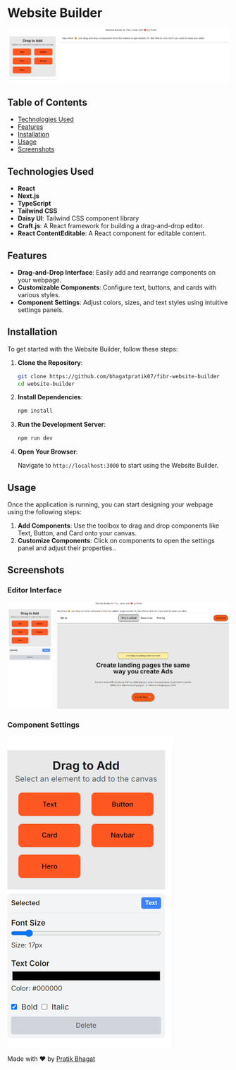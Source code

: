 # Website Builder

![alt text](image.png)

## Table of Contents

- [Technologies Used](#technologies-used)
- [Features](#features)
- [Installation](#installation)
- [Usage](#usage)
- [Screenshots](#screenshots)

## Technologies Used

- **React**
- **Next.js**
- **TypeScript**
- **Tailwind CSS**
- **Daisy UI**: Tailwind CSS component library
- **Craft.js**: A React framework for building a drag-and-drop editor.
- **React ContentEditable**: A React component for editable content.

## Features

- **Drag-and-Drop Interface**: Easily add and rearrange components on your webpage.
- **Customizable Components**: Configure text, buttons, and cards with various styles.
- **Component Settings**: Adjust colors, sizes, and text styles using intuitive settings panels.

## Installation

To get started with the Website Builder, follow these steps:

1. **Clone the Repository**:

   ```bash
   git clone https://github.com/bhagatpratik07/fibr-website-builder
   cd website-builder
   ```

2. **Install Dependencies**:

   ```bash
   npm install
   ```

3. **Run the Development Server**:

   ```bash
   npm run dev
   ```

4. **Open Your Browser**:

   Navigate to `http://localhost:3000` to start using the Website Builder.

## Usage

Once the application is running, you can start designing your webpage using the following steps:

1. **Add Components**: Use the toolbox to drag and drop components like Text, Button, and Card onto your canvas.
2. **Customize Components**: Click on components to open the settings panel and adjust their properties..

## Screenshots

### Editor Interface

![alt text](image-1.png)

### Component Settings

![alt text](image-2.png)

Made with ❤️ by [Pratik Bhagat](https://pratikbhagat.vercel.app)
